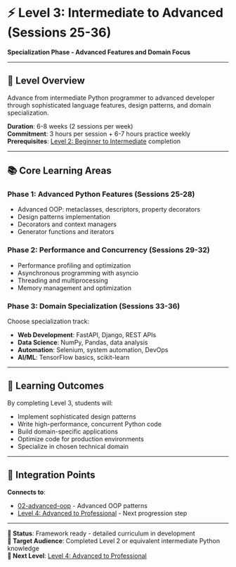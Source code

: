 # ⚡ Level 3: Intermediate to Advanced (Sessions 25-36)

**Specialization Phase - Advanced Features and Domain Focus**

---

## 🎯 Level Overview

Advance from intermediate Python programmer to advanced developer through sophisticated language features, design patterns, and domain specialization.

**Duration**: 6-8 weeks (2 sessions per week)  
**Commitment**: 3 hours per session + 6-7 hours practice weekly  
**Prerequisites**: [Level 2: Beginner to Intermediate](../02_Beginner_to_Intermediate/) completion

---

## 📚 Core Learning Areas

### **Phase 1: Advanced Python Features (Sessions 25-28)**

- Advanced OOP: metaclasses, descriptors, property decorators
- Design patterns implementation
- Decorators and context managers
- Generator functions and iterators

### **Phase 2: Performance and Concurrency (Sessions 29-32)**

- Performance profiling and optimization
- Asynchronous programming with asyncio
- Threading and multiprocessing
- Memory management and optimization

### **Phase 3: Domain Specialization (Sessions 33-36)**

Choose specialization track:

- **Web Development**: FastAPI, Django, REST APIs
- **Data Science**: NumPy, Pandas, data analysis
- **Automation**: Selenium, system automation, DevOps
- **AI/ML**: TensorFlow basics, scikit-learn

---

## 🎯 Learning Outcomes

By completing Level 3, students will:

- Implement sophisticated design patterns
- Write high-performance, concurrent Python code
- Build domain-specific applications
- Optimize code for production environments
- Specialize in chosen technical domain

---

## 🔗 Integration Points

**Connects to**:

- [02-advanced-oop](../../software-design-principles/02-advanced-oop/) - Advanced OOP patterns
- [Level 4: Advanced to Professional](../04_Advanced_to_Professional/) - Next progression step

---

**📅 Status**: Framework ready - detailed curriculum in development  
**🎯 Target Audience**: Completed Level 2 or equivalent intermediate Python knowledge  
**📍 Next Level**: [Level 4: Advanced to Professional](../04_Advanced_to_Professional/)
